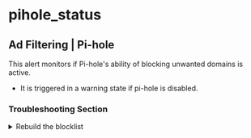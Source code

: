 # pihole_status

## Ad Filtering | Pi-hole

This alert monitors if Pi-hole's ability of blocking unwanted domains is active.

- It is triggered in a warning state if pi-hole is disabled.


### Troubleshooting Section

<details>
<summary>Rebuild the blocklist</summary>
To fix, run the command:

```
root@netdata~ # pihole enable
```

*This feature should be enabled. The whole point of Pi-hole!*
</details>